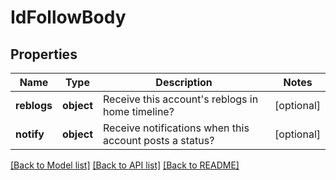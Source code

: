 # IdFollowBody

## Properties
Name | Type | Description | Notes
------------ | ------------- | ------------- | -------------
**reblogs** | **object** | Receive this account&#x27;s reblogs in home timeline? | [optional] 
**notify** | **object** | Receive notifications when this account posts a status? | [optional] 

[[Back to Model list]](../README.md#documentation-for-models) [[Back to API list]](../README.md#documentation-for-api-endpoints) [[Back to README]](../README.md)


